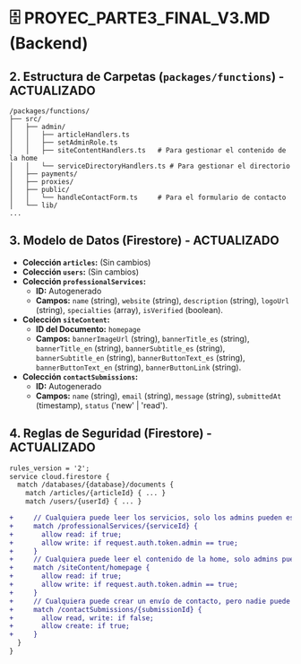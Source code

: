 # 🗄️ PROYEC_PARTE3_FINAL_V3.MD (Backend)

## 2. Estructura de Carpetas (`packages/functions`) - **ACTUALIZADO**
```
/packages/functions/
├── src/
│   ├── admin/
│   │   ├── articleHandlers.ts
│   │   ├── setAdminRole.ts
│   │   ├── siteContentHandlers.ts   # Para gestionar el contenido de la home
│   │   └── serviceDirectoryHandlers.ts # Para gestionar el directorio
│   ├── payments/
│   ├── proxies/
│   ├── public/
│   │   └── handleContactForm.ts     # Para el formulario de contacto
│   └── lib/
...
```

## 3. Modelo de Datos (Firestore) - **ACTUALIZADO**
- **Colección `articles`:** (Sin cambios)
- **Colección `users`:** (Sin cambios)
- **Colección `professionalServices`:**
  - **ID:** Autogenerado
  - **Campos:** `name` (string), `website` (string), `description` (string), `logoUrl` (string), `specialties` (array), `isVerified` (boolean).
- **Colección `siteContent`:**
  - **ID del Documento:** `homepage`
  - **Campos:** `bannerImageUrl` (string), `bannerTitle_es` (string), `bannerTitle_en` (string), `bannerSubtitle_es` (string), `bannerSubtitle_en` (string), `bannerButtonText_es` (string), `bannerButtonText_en` (string), `bannerButtonLink` (string).
- **Colección `contactSubmissions`:**
  - **ID:** Autogenerado
  - **Campos:** `name` (string), `email` (string), `message` (string), `submittedAt` (timestamp), `status` ('new' | 'read').

## 4. Reglas de Seguridad (Firestore) - **ACTUALIZADO**
  ```diff
  rules_version = '2';
  service cloud.firestore {
    match /databases/{database}/documents {
      match /articles/{articleId} { ... }
      match /users/{userId} { ... }

+     // Cualquiera puede leer los servicios, solo los admins pueden escribir
+     match /professionalServices/{serviceId} {
+       allow read: if true;
+       allow write: if request.auth.token.admin == true;
+     }
+     // Cualquiera puede leer el contenido de la home, solo admins pueden escribir
+     match /siteContent/homepage {
+       allow read: if true;
+       allow write: if request.auth.token.admin == true;
+     }
+     // Cualquiera puede crear un envío de contacto, pero nadie puede leerlos
+     match /contactSubmissions/{submissionId} {
+       allow read, write: if false;
+       allow create: if true;
+     }
    }
  }
  ```